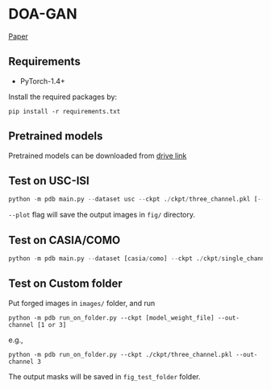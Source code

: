 # DOA-GAN

[Paper](https://openaccess.thecvf.com/content_CVPR_2020/papers/Islam_DOA-GAN_Dual-Order_Attentive_Generative_Adversarial_Network_for_Image_Copy-Move_Forgery_CVPR_2020_paper.pdf)

## Requirements
- PyTorch-1.4+

Install the required packages by:

```
pip install -r requirements.txt
```


## Pretrained models

Pretrained models can be downloaded from [drive link](https://drive.google.com/drive/folders/1tFol0YerCZdxEiutK_J95jkG3JvAYtoj?usp=sharing)

## Test on USC-ISI

```python
python -m pdb main.py --dataset usc --ckpt ./ckpt/three_channel.pkl [--plot]
```

`--plot` flag will save the output images in `fig/` directory.

## Test on CASIA/COMO

```python
python -m pdb main.py --dataset [casia/como] --ckpt ./ckpt/single_channel.pkl [--plot]
```


## Test on Custom folder

Put forged images in `images/` folder, and run

```
python -m pdb run_on_folder.py --ckpt [model_weight_file] --out-channel [1 or 3]
```

e.g., 
```
python -m pdb run_on_folder.py --ckpt ./ckpt/three_channel.pkl --out-channel 3
```

The output masks will be saved in `fig_test_folder` folder.